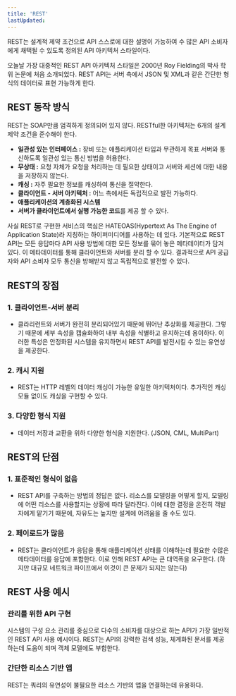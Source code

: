 ```yaml
---
title: 'REST'
lastUpdated: 
---
```


REST는 설계적 제약 조건으로 API 스스로에 대한 설명이 가능하여 수 많은 API 소비자에게 채택될 수 있도록 정의된 API 아키텍처 스타일이다.

오늘날 가장 대중적인 REST API 아키텍처 스타일은 2000년 Roy Fielding의 박사 학위 논문에 처음 소개되었다. REST API는 서버 측에서 JSON 및 XML과 같은 간단한 형식의 데이터로 표현 가능하게 한다.

## REST 동작 방식

REST는 SOAP만큼 엄격하게 정의되어 있지 않다. RESTful한 아키텍처는 6개의 설계 제약 조건을 준수해야 한다.

- **일관성 있는 인터페이스 :** 장비 또는 애플리케이션 타입과 무관하게 목표 서버와 통신하도록 일관성 있는 통신 방법을 허용한다.
- **무상태 :** 요청 자체가 요청을 처리하는 데 필요한 상태이고 서버와 세션에 대한 내용을 저장하지 않는다.
- **캐싱 :** 자주 필요한 정보를 캐싱하여 통신을 절약한다.
- **클라이언트 - 서버 아키텍처 :** 어느 측에서든 독립적으로 발전 가능하다.
- **애플리케이션의 계층화된 시스템**
- **서버가 클라이언트에서 실행 가능한 코드**를 제공 할 수 있다.

사실 REST로 구현한 서비스의 핵심은 HATEOAS(Hypertext As The Engine of Application State)라 지칭하는 하이퍼미디어를 사용하는 데 있다. 기본적으로 REST API는 모든 응답마다 API 사용 방법에 대한 모든 정보를 묶어 놓은 메타데이터가 담겨 있다. 이 메타데이터를 통해 클라이언트와 서버를 분리 할 수 있다. 결과적으로 API 공급자와 API 소비자 모두 통신을 방해받지 않고 독립적으로 발전할 수 있다.

## REST의 장점

### 1. 클라이언트-서버 분리

- 클라리런트와 서버가 완전히 분리되어있기 때문에 뛰어난 추상화를 제공한다. 그렇기 때문에 세부 속성을 캡슐화하여 내부 속성을 식별하고 유지하는데 용이하다. 이러한 특성은 안정화된 시스템을 유지하면서 REST API를 발전시킬 수 있는 유연성을 제공한다.

### 2. 캐시 지원

- REST는 HTTP 레벨의 데이터 캐싱이 가능한 유일한 아키텍처이다. 추가적인 캐싱 모듈 없이도 캐싱을 구현할 수 있다.

### 3. 다양한 형식 지원

- 데이터 저장과 교환을 위하 다양한 형식을 지원한다. (JSON, CML, MultiPart)

## REST의 단점

### 1. 표준적인 형식이 없음

- REST API를 구축하는 방법의 정답은 없다. 리소스를 모델링을 어떻게 할지, 모델링에 어떤 리소스를 사용할지는 상황에 따라 달라진다. 이에 대한 결정을 온전히 객발자에게 맡기기 때문에, 자유도는 높지만 설계에 어려움을 줄 수도 있다.

### 2. 페이로드가 많음

- REST는 클라이언트가 응답을 통해 애플리케이션 상태를 이해하는데 필요한 수많은 메타데이터를 응답에 포함한다. 이로 인해 REST API는 큰 대역폭을 요구한다. (하지만 대규모 네트워크 파이프에서 이것이 큰 문제가 되지는 않는다)

## REST 사용 예시

### 관리를 위한 API 구현

시스템의 구성 요소 관리를 중심으로 다수의 소비자를 대상으로 하는 API가 가장 일반적인 REST API 사용 예시이다. REST는 API의 강력한 검색 성능, 체계화된 문서를 제공하는데 도움이 되며 객체 모델에도 부합한다.

### 간단한 리소스 기반 앱
REST는 쿼리의 유연성이 불필요한 리소스 기반의 앱을 연결하는데 유용하다.
